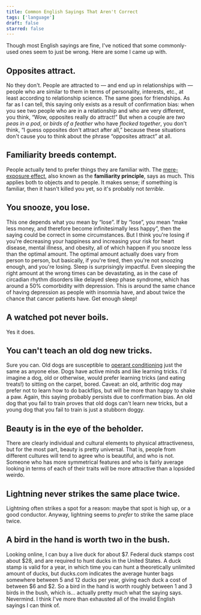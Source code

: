 ```yaml
---
title: Common English Sayings That Aren't Correct
tags: ['language']
draft: false
starred: false
---
```


Though most English sayings are fine, I've noticed that some commonly-used ones seem to just be wrong. Here are some I came up with.

## Opposites attract.

No they don't. People are attracted to — and end up in relationships with — people who are similar to them in terms of personality, interests, etc., at least according to relationship science. The same goes for friendships. As far as I can tell, this saying only exists as a result of confirmation bias: when you see two people who are in a relationship and who are very different, you think, “Wow, opposites really do attract!” But when a couple are _two peas in a pod_, or _birds of a feather_ who have _flocked together_, you don't think, “I guess opposites don't attract after all,” because these situations don't cause you to think about the phrase “opposites attract” at all.

## Familiarity breeds contempt.

People actually tend to prefer things they are familiar with. The [mere-exposure effect](https://en.wikipedia.org/wiki/Mere-exposure_effect), also known as the **familiarity principle**, says as much. This applies both to objects and to people. It makes sense; if something is familiar, then it hasn't killed you yet, so it's probably not _terrible_.

## You snooze, you lose.

This one depends what you mean by “lose”. If by “lose”, you mean “make less money, and therefore become infinitesimally less happy”, then the saying could be correct in some circumstances. But I think you're losing if you're decreasing your happiness and increasing your risk for heart disease, mental illness, and obesity, all of which happen if you snooze less than the optimal amount. The optimal amount actually does vary from person to person, but basically, if you're tired, then you're not snoozing enough, and you're losing. Sleep is surprisingly impactful. Even sleeping the right amount at the wrong times can be devastating, as in the case of circadian rhythm disorders like delayed sleep phase syndrome, which has around a 50% comorbidity with depression. This is around the same chance of having depression as people with insomnia have, and about twice the chance that cancer patients have. Get enough sleep!

## A watched pot never boils.

Yes it does.

## You can't teach an old dog new tricks.

Sure you can. Old dogs are susceptible to [operant conditioning](https://en.wikipedia.org/wiki/Operant_conditioning) just the same as anyone else. Dogs have active minds and like learning tricks. I'd imagine a dog, old or otherwise, would prefer learning tricks (and eating treats!) to sitting on the carpet, bored. Caveat: an old, arthritic dog may prefer not to learn how to do backflips, but will be more than happy to shake a paw. Again, this saying probably persists due to confirmation bias. An old dog that you fail to train proves that old dogs can't learn new tricks, but a young dog that you fail to train is just a stubborn doggy.

## Beauty is in the eye of the beholder.

There are clearly individual and cultural elements to physical attractiveness, but for the most part, beauty is pretty universal. That is, people from different cultures will tend to agree who is beautiful, and who is not. Someone who has more symmetrical features and who is fairly average looking in terms of each of their traits will be more attractive than a lopsided weirdo.

## Lightning never strikes the same place twice.

Lightning often strikes a spot for a reason: maybe that spot is high up, or a good conductor. Anyway, lightning seems to _prefer_ to strike the same place twice.

## A bird in the hand is worth two in the bush.

Looking online, I can buy a live duck for about $7. Federal duck stamps cost about $28, and are required to hunt ducks in the United States. A duck stamp is valid for a year, in which time you can hunt a theoretically unlimited amount of ducks, but ducks.com indicates the average hunter bags somewhere between 5 and 12 ducks per year, giving each duck a cost of between $6 and $2. So a bird in the hand is worth roughly between 1 and 3 birds in the bush, which is... actually pretty much what the saying says. Nevermind. I think I've more than exhausted all of the invalid English sayings I can think of.
